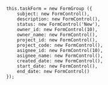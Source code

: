         this.taskForm = new FormGroup ({
            subject: new FormControl(),
            description: new FormControl(),
            status: new FormControl('New'),
            owner_id: new FormControl(10),
            owner_name: new FormControl(),
            project_id: new FormControl(),
            project_code: new FormControl(),
            asignee_id: new FormControl(10),
            asignee_name: new FormControl(),
            created_date: new FormControl(),
            start_date: new FormControl(),
            end_date: new FormControl()
        });

